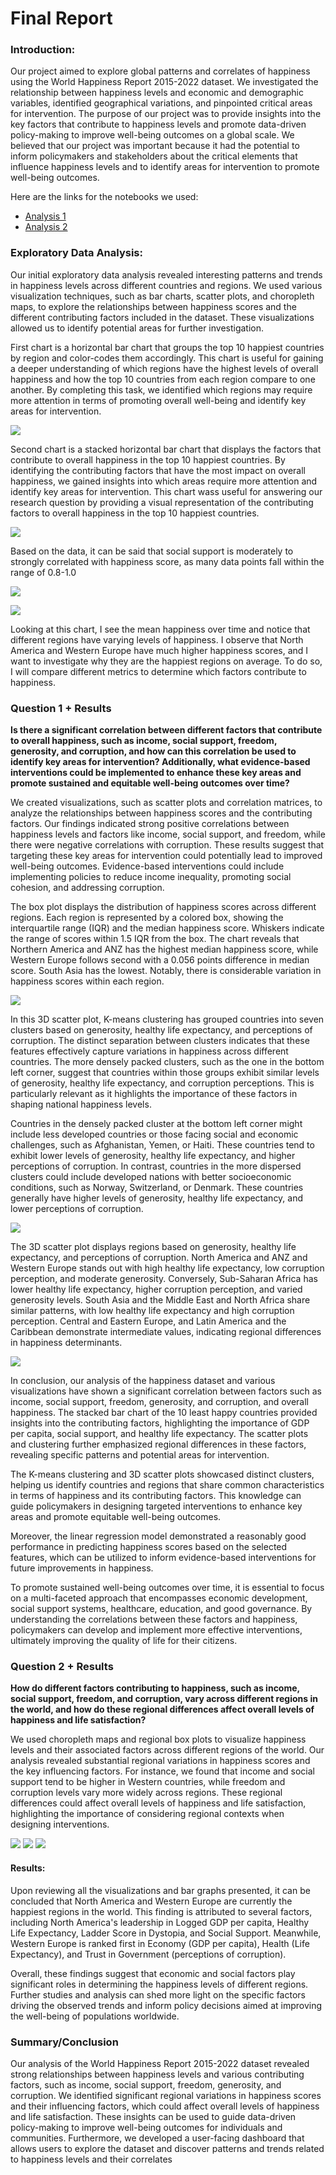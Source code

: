 # Final Report

### Introduction:

Our project aimed to explore global patterns and correlates of happiness using the World Happiness Report 2015-2022 dataset. We investigated the relationship between happiness levels and economic and demographic variables, identified geographical variations, and pinpointed critical areas for intervention. The purpose of our project was to provide insights into the key factors that contribute to happiness levels and promote data-driven policy-making to improve well-being outcomes on a global scale. We believed that our project was important because it had the potential to inform policymakers and stakeholders about the critical elements that influence happiness levels and to identify areas for intervention to promote well-being outcomes.

Here are the links for the notebooks we used:
-  [Analysis 1](https://github.com/ubco-W2022T2-data301/project-group-group100/blob/main/analysis/student1/analysis1.ipynb)
-  [Analysis 2](https://github.com/ubco-W2022T2-data301/project-group-group100/blob/main/analysis/student2/analysis2.ipynb)

### Exploratory Data Analysis: 

Our initial exploratory data analysis revealed interesting patterns and trends in happiness levels across different countries and regions. We used various visualization techniques, such as bar charts, scatter plots, and choropleth maps, to explore the relationships between happiness scores and the different contributing factors included in the dataset. These visualizations allowed us to identify potential areas for further investigation.

First chart is a horizontal bar chart that groups the top 10 happiest countries by region and color-codes them accordingly. This chart is useful for gaining a deeper understanding of which regions have the highest levels of overall happiness and how the top 10 countries from each region compare to one another. By completing this task, we identified which regions may require more attention in terms of promoting overall well-being and identify key areas for intervention.

![](/images/1EDA1.png)

Second chart is a stacked horizontal bar chart that displays the factors that contribute to overall happiness in the top 10 happiest countries. By identifying the contributing factors that have the most impact on overall happiness, we gained insights into which areas require more attention and identify key areas for intervention. This chart wass useful for answering our research question by providing a visual representation of the contributing factors to overall happiness in the top 10 happiest countries.

![](/images/1EDA2.png)

Based on the data, it can be said that social support is moderately to strongly correlated with happiness score, as many data points fall within the range of 0.8-1.0

![](/images/2EDA1.png)


![](/images/2EDA2.png)

Looking at this chart, I see the mean happiness over time and notice that different regions have varying levels of happiness. I observe that North America and Western Europe have much higher happiness scores, and I want to investigate why they are the happiest regions on average. To do so, I will compare different metrics to determine which factors contribute to happiness.

### Question 1 + Results
**Is there a significant correlation between different factors that contribute to overall happiness, such as income, social support, freedom, generosity, and corruption, and how can this correlation be used to identify key areas for intervention? Additionally, what evidence-based interventions could be implemented to enhance these key areas and promote sustained and equitable well-being outcomes over time?**

We created visualizations, such as scatter plots and correlation matrices, to analyze the relationships between happiness scores and the contributing factors. Our findings indicated strong positive correlations between happiness levels and factors like income, social support, and freedom, while there were negative correlations with corruption. These results suggest that targeting these key areas for intervention could potentially lead to improved well-being outcomes. Evidence-based interventions could include implementing policies to reduce income inequality, promoting social cohesion, and addressing corruption.

The box plot displays the distribution of happiness scores across different regions. Each region is represented by a colored box, showing the interquartile range (IQR) and the median happiness score. Whiskers indicate the range of scores within 1.5 IQR from the box. The chart reveals that Northern America and ANZ has the highest median happiness score, while  Western Europe follows second with a 0.056 points difference in median score.
South Asia has the lowest. Notably, there is considerable variation in happiness scores within each region.

![](/images/1RQ1.png)

In this 3D scatter plot, K-means clustering has grouped countries into seven clusters based on generosity, healthy life expectancy, and perceptions of corruption. The distinct separation between clusters indicates that these features effectively capture variations in happiness across different countries. The more densely packed clusters, such as the one in the bottom left corner, suggest that countries within those groups exhibit similar levels of generosity, healthy life expectancy, and corruption perceptions. This is particularly relevant as it highlights the importance of these factors in shaping national happiness levels.

Countries in the densely packed cluster at the bottom left corner might include less developed countries or those facing social and economic challenges, such as Afghanistan, Yemen, or Haiti. These countries tend to exhibit lower levels of generosity, healthy life expectancy, and higher perceptions of corruption. In contrast, countries in the more dispersed clusters could include developed nations with better socioeconomic conditions, such as Norway, Switzerland, or Denmark. These countries generally have higher levels of generosity, healthy life expectancy, and lower perceptions of corruption.

![](/images/1RQ2.png)

The 3D scatter plot displays regions based on generosity, healthy life expectancy, and perceptions of corruption. North America and ANZ and Western Europe stands out with high healthy life expectancy, low corruption perception, and moderate generosity. Conversely, Sub-Saharan Africa has lower healthy life expectancy, higher corruption perception, and varied generosity levels. South Asia and the Middle East and North Africa share similar patterns, with low healthy life expectancy and high corruption perception. Central and Eastern Europe, and Latin America and the Caribbean demonstrate intermediate values, indicating regional differences in happiness determinants.

![](/images/1RQ3.png)

In conclusion, our analysis of the happiness dataset and various visualizations have shown a significant correlation between factors such as income, social support, freedom, generosity, and corruption, and overall happiness. The stacked bar chart of the 10 least happy countries provided insights into the contributing factors, highlighting the importance of GDP per capita, social support, and healthy life expectancy. The scatter plots and clustering further emphasized regional differences in these factors, revealing specific patterns and potential areas for intervention.

The K-means clustering and 3D scatter plots showcased distinct clusters, helping us identify countries and regions that share common characteristics in terms of happiness and its contributing factors. This knowledge can guide policymakers in designing targeted interventions to enhance key areas and promote equitable well-being outcomes.

Moreover, the linear regression model demonstrated a reasonably good performance in predicting happiness scores based on the selected features, which can be utilized to inform evidence-based interventions for future improvements in happiness.

To promote sustained well-being outcomes over time, it is essential to focus on a multi-faceted approach that encompasses economic development, social support systems, healthcare, education, and good governance. By understanding the correlations between these factors and happiness, policymakers can develop and implement more effective interventions, ultimately improving the quality of life for their citizens.


### Question 2 + Results
**How do different factors contributing to happiness, such as income, social support, freedom, and corruption, vary across different regions in the world, and how do these regional differences affect overall levels of happiness and life satisfaction?**

We used choropleth maps and regional box plots to visualize happiness levels and their associated factors across different regions of the world. Our analysis revealed substantial regional variations in happiness scores and the key influencing factors. For instance, we found that income and social support tend to be higher in Western countries, while freedom and corruption levels vary more widely across regions. These regional differences could affect overall levels of happiness and life satisfaction, highlighting the importance of considering regional contexts when designing interventions.

![](/images/2RQ.png)
![](/images/2RQ2.png)
![](/images/2RQ3.png)

#### Results:

Upon reviewing all the visualizations and bar graphs presented, it can be concluded that North America and Western Europe are currently the happiest regions in the world. This finding is attributed to several factors, including North America's leadership in Logged GDP per capita, Healthy Life Expectancy, Ladder Score in Dystopia, and Social Support. Meanwhile, Western Europe is ranked first in Economy (GDP per capita), Health (Life Expectancy), and Trust in Government (perceptions of corruption).

Overall, these findings suggest that economic and social factors play significant roles in determining the happiness levels of different regions. Further studies and analysis can shed more light on the specific factors driving the observed trends and inform policy decisions aimed at improving the well-being of populations worldwide.

### Summary/Conclusion

Our analysis of the World Happiness Report 2015-2022 dataset revealed strong relationships between happiness levels and various contributing factors, such as income, social support, freedom, generosity, and corruption. We identified significant regional variations in happiness scores and their influencing factors, which could affect overall levels of happiness and life satisfaction. These insights can be used to guide data-driven policy-making to improve well-being outcomes for individuals and communities. Furthermore, we developed a user-facing dashboard that allows users to explore the dataset and discover patterns and trends related to happiness levels and their correlates
